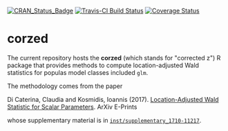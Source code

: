 [![CRAN_Status_Badge](http://www.r-pkg.org/badges/version/corzed)](https://cran.r-project.org/package=corzed)
[![Travis-CI Build Status](https://travis-ci.org/ikosmidis/corzed.svg?branch=master)](https://travis-ci.org/ikosmidis/corzed)
[![Coverage Status](https://img.shields.io/codecov/c/github/ikosmidis/corzed/master.svg)](https://codecov.io/github/ikosmidis/corzed?branch=master)

corzed
======

The current repository hosts the **corzed** (which stands for "corrected z") R package that provides methods to compute location-adjusted Wald statistics for populas model classes included `glm`.

The methodology comes from the paper

Di Caterina, Claudia and Kosmidis, Ioannis (2017). [Location-Adjusted Wald Statistic for Scalar Parameters](https://arxiv.org/abs/1710.11217). ArXiv E-Prints

whose supplementary material is in [`inst/supplementary_1710-11217`](https://github.com/ikosmidis/corzed/tree/master/inst/supplementary_1710-11217).
